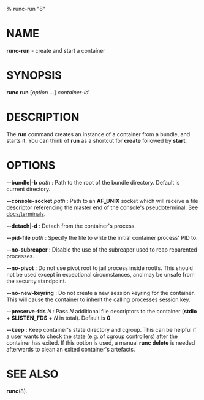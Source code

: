 % runc-run "8"

# NAME
**runc-run** - create and start a container

# SYNOPSIS
**runc run** [_option_ ...] _container-id_

# DESCRIPTION
The **run** command creates an instance of a container from a bundle, and
starts it.  You can think of **run** as a shortcut for **create** followed by
**start**.

# OPTIONS
**--bundle**|**-b** _path_
: Path to the root of the bundle directory. Default is current directory.

**--console-socket** _path_
: Path to an **AF_UNIX**  socket which will receive a file descriptor
referencing the master end of the console's pseudoterminal.  See
[docs/terminals](https://github.com/opencontainers/runc/blob/master/docs/terminals.md).

**--detach**|**-d**
: Detach from the container's process.

**--pid-file** _path_
: Specify the file to write the initial container process' PID to.

**--no-subreaper**
: Disable the use of the subreaper used to reap reparented processes.

**--no-pivot**
: Do not use pivot root to jail process inside rootfs. This should not be used
except in exceptional circumstances, and may be unsafe from the security
standpoint.

**--no-new-keyring**
: Do not create a new session keyring for the container. This will cause the
container to inherit the calling processes session key.

**--preserve-fds** _N_
: Pass _N_ additional file descriptors to the container (**stdio** +
**$LISTEN_FDS** + _N_ in total). Default is **0**.

**--keep**
: Keep container's state directory and cgroup. This can be helpful if a user
wants to check the state (e.g. of cgroup controllers) after the container has
exited. If this option is used, a manual **runc delete** is needed afterwards
to clean an exited container's artefacts.

# SEE ALSO

**runc**(8).
